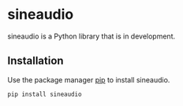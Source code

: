 # sineaudio

sineaudio is a Python library that is in development.

## Installation

Use the package manager [pip](https://pip.pypa.io/en/stable/) to install sineaudio.

```bash
pip install sineaudio
```
